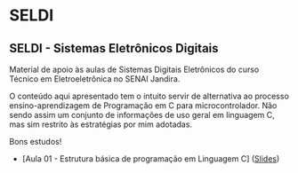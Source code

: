 # SELDI

## SELDI - Sistemas Eletrônicos Digitais

Material de apoio às aulas de Sistemas Digitais Eletrônicos do curso
Técnico em Eletroeletrônica no SENAI Jandira.

O conteúdo aqui apresentado tem o intuito servir de alternativa ao processo
ensino-aprendizagem de Programação em C para microcontrolador.
Não sendo assim um conjunto de informações de uso geral em linguagem C,
mas sim restrito às estratégias por mim adotadas.

Bons estudos!


* [Aula 01 - Estrutura básica de programação em Linguagem C]
([Slides](https://github.com/JoseWRPereira/aula-seldi-basicoProgC/blob/master/01-estruturaBasicaProgC.pdf?raw=true))

